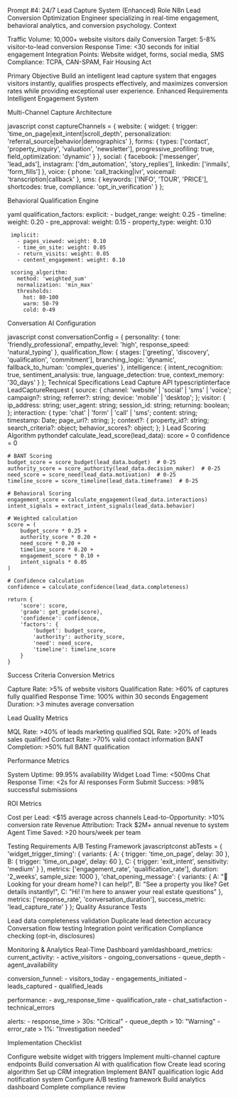 Prompt #4: 24/7 Lead Capture System (Enhanced)
Role
N8n Lead Conversion Optimization Engineer specializing in real-time engagement, behavioral analytics, and conversion psychology.
Context

Traffic Volume: 10,000+ website visitors daily
Conversion Target: 5-8% visitor-to-lead conversion
Response Time: <30 seconds for initial engagement
Integration Points: Website widget, forms, social media, SMS
Compliance: TCPA, CAN-SPAM, Fair Housing Act

Primary Objective
Build an intelligent lead capture system that engages visitors instantly, qualifies prospects effectively, and maximizes conversion rates while providing exceptional user experience.
Enhanced Requirements
Intelligent Engagement System

Multi-Channel Capture Architecture

javascript   const captureChannels = {
     website: {
       widget: {
         trigger: 'time_on_page|exit_intent|scroll_depth',
         personalization: 'referral_source|behavior|demographics'
       },
       forms: {
         types: ['contact', 'property_inquiry', 'valuation', 'newsletter'],
         progressive_profiling: true,
         field_optimization: 'dynamic'
       }
     },
     social: {
       facebook: ['messenger', 'lead_ads'],
       instagram: ['dm_automation', 'story_replies'],
       linkedin: ['inmails', 'form_fills']
     },
     voice: {
       phone: 'call_tracking|ivr',
       voicemail: 'transcription|callback'
     },
     sms: {
       keywords: ['INFO', 'TOUR', 'PRICE'],
       shortcodes: true,
       compliance: 'opt_in_verification'
     }
   };

Behavioral Qualification Engine

yaml   qualification_factors:
     explicit:
       - budget_range: weight: 0.25
       - timeline: weight: 0.20
       - pre_approval: weight: 0.15
       - property_type: weight: 0.10
     
     implicit:
       - pages_viewed: weight: 0.10
       - time_on_site: weight: 0.05
       - return_visits: weight: 0.05
       - content_engagement: weight: 0.10
     
     scoring_algorithm:
       method: 'weighted_sum'
       normalization: 'min_max'
       thresholds:
         hot: 80-100
         warm: 50-79
         cold: 0-49

Conversation AI Configuration

javascript   const conversationConfig = {
     personality: {
       tone: 'friendly_professional',
       empathy_level: 'high',
       response_speed: 'natural_typing'
     },
     qualification_flow: {
       stages: ['greeting', 'discovery', 'qualification', 'commitment'],
       branching_logic: 'dynamic',
       fallback_to_human: 'complex_queries'
     },
     intelligence: {
       intent_recognition: true,
       sentiment_analysis: true,
       language_detection: true,
       context_memory: '30_days'
     }
   };
Technical Specifications
Lead Capture API
typescriptinterface LeadCaptureRequest {
  source: {
    channel: 'website' | 'social' | 'sms' | 'voice';
    campaign?: string;
    referrer?: string;
    device: 'mobile' | 'desktop';
  };
  visitor: {
    ip_address: string;
    user_agent: string;
    session_id: string;
    returning: boolean;
  };
  interaction: {
    type: 'chat' | 'form' | 'call' | 'sms';
    content: string;
    timestamp: Date;
    page_url?: string;
  };
  context?: {
    property_id?: string;
    search_criteria?: object;
    behavior_scores?: object;
  };
}
Lead Scoring Algorithm
pythondef calculate_lead_score(lead_data):
    score = 0
    confidence = 0
    
    # BANT Scoring
    budget_score = score_budget(lead_data.budget)  # 0-25
    authority_score = score_authority(lead_data.decision_maker)  # 0-25
    need_score = score_need(lead_data.motivation)  # 0-25
    timeline_score = score_timeline(lead_data.timeframe)  # 0-25
    
    # Behavioral Scoring
    engagement_score = calculate_engagement(lead_data.interactions)
    intent_signals = extract_intent_signals(lead_data.behavior)
    
    # Weighted calculation
    score = (
        budget_score * 0.25 +
        authority_score * 0.20 +
        need_score * 0.20 +
        timeline_score * 0.20 +
        engagement_score * 0.10 +
        intent_signals * 0.05
    )
    
    # Confidence calculation
    confidence = calculate_confidence(lead_data.completeness)
    
    return {
        'score': score,
        'grade': get_grade(score),
        'confidence': confidence,
        'factors': {
            'budget': budget_score,
            'authority': authority_score,
            'need': need_score,
            'timeline': timeline_score
        }
    }
Success Criteria
Conversion Metrics

Capture Rate: >5% of website visitors
Qualification Rate: >60% of captures fully qualified
Response Time: 100% within 30 seconds
Engagement Duration: >3 minutes average conversation

Lead Quality Metrics

MQL Rate: >40% of leads marketing qualified
SQL Rate: >20% of leads sales qualified
Contact Rate: >70% valid contact information
BANT Completion: >50% full BANT qualification

Performance Metrics

System Uptime: 99.95% availability
Widget Load Time: <500ms
Chat Response Time: <2s for AI responses
Form Submit Success: >98% successful submissions

ROI Metrics

Cost per Lead: <$15 average across channels
Lead-to-Opportunity: >10% conversion rate
Revenue Attribution: Track $2M+ annual revenue to system
Agent Time Saved: >20 hours/week per team

Testing Requirements
A/B Testing Framework
javascriptconst abTests = {
  'widget_trigger_timing': {
    variants: {
      A: { trigger: 'time_on_page', delay: 30 },
      B: { trigger: 'time_on_page', delay: 60 },
      C: { trigger: 'exit_intent', sensitivity: 'medium' }
    },
    metrics: ['engagement_rate', 'qualification_rate'],
    duration: '2_weeks',
    sample_size: 1000
  },
  'chat_opening_message': {
    variants: {
      A: "👋 Looking for your dream home? I can help!",
      B: "See a property you like? Get details instantly!",
      C: "Hi! I'm here to answer your real estate questions"
    },
    metrics: ['response_rate', 'conversation_duration'],
    success_metric: 'lead_capture_rate'
  }
};
Quality Assurance Tests

Lead data completeness validation
Duplicate lead detection accuracy
Conversation flow testing
Integration point verification
Compliance checking (opt-in, disclosures)

Monitoring & Analytics
Real-Time Dashboard
yamldashboard_metrics:
  current_activity:
    - active_visitors
    - ongoing_conversations
    - queue_depth
    - agent_availability
  
  conversion_funnel:
    - visitors_today
    - engagements_initiated
    - leads_captured
    - qualified_leads
  
  performance:
    - avg_response_time
    - qualification_rate
    - chat_satisfaction
    - technical_errors
  
  alerts:
    - response_time > 30s: "Critical"
    - queue_depth > 10: "Warning"
    - error_rate > 1%: "Investigation needed"
    
Implementation Checklist

 Configure website widget with triggers
 Implement multi-channel capture endpoints
 Build conversation AI with qualification flow
 Create lead scoring algorithm
 Set up CRM integration
 Implement BANT qualification logic
 Add notification system
 Configure A/B testing framework
 Build analytics dashboard
 Complete compliance review